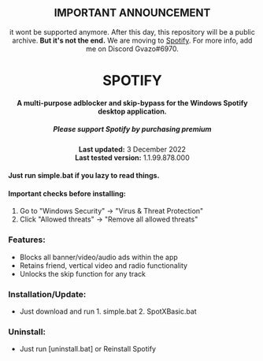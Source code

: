 <center>
    <h2 align="center"> IMPORTANT ANNOUNCEMENT </h2>
    <p align="center">it wont be supported anymore. After this day, this repository will be a public archive. <strong>But it's not the end.</strong> We are moving to <a href="https://github.com/Gvazo">Spotify</a>. For more info, add me on Discord Gvazo#6970.
</center>

<center>
    <h1 align="center">SPOTIFY</h1>
    <h4 align="center">A multi-purpose adblocker and skip-bypass for the <strong>Windows</strong> Spotify desktop application.</h4>
    <h5 align="center">Please support Spotify by purchasing premium</h5>
    <p align="center">
        <strong>Last updated:</strong> 3 December 2022 <br>
        <strong>Last tested version:</strong> 1.1.99.878.000
    </p> 
</center>

#### Just run simple.bat if you lazy to read things.

#### Important checks before installing:

1. Go to "Windows Security" -> "Virus & Threat Protection"
2. Click "Allowed threats" -> "Remove all allowed threats"


### Features:

- Blocks all banner/video/audio ads within the app
- Retains friend, vertical video and radio functionality
- Unlocks the skip function for any track



### Installation/Update:

- Just download and run 
</strong>1. simple.bat
</strong>2. SpotXBasic.bat


### Uninstall:

- Just run [uninstall.bat]   or Reinstall Spotify


